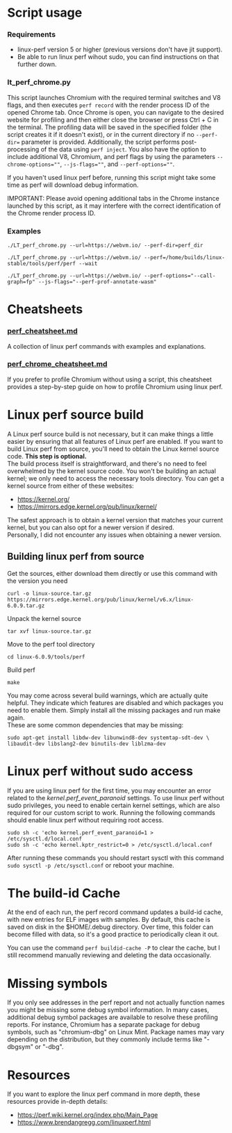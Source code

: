 
# Script usage
### Requirements
- linux-perf version 5 or higher (previous versions don't have jit support).
- Be able to run linux perf wihout sudo, you can find instructions on that further down.
### lt_perf_chrome.py
This script launches Chromium with the required terminal switches and V8 flags, and then executes
`perf record` with the render process ID of the opened Chrome tab. Once Chrome is open, you can
navigate to the desired website for profiling and then either close the browser or press Ctrl + C
in the terminal. The profiling data will be saved in the specified folder (the script creates it if
it doesn't exist), or in the current directory if no `--perf-dir=` parameter is provided.
Additionally, the script performs post-processing of the data using `perf inject`. You also have the
option to include additional V8, Chromium, and perf flags by using the parameters `--chrome-options=""`,
`--js-flags=""`, and `--perf-options=""`. 

If you haven't used linux perf before, running this script might take some time as perf will
download debug information.  

IMPORTANT: Please avoid opening additional tabs in the Chrome instance launched by this script, as
it may interfere with the correct identification of the Chrome render process ID.  

### Examples
```
./LT_perf_chrome.py --url=https://webvm.io/ --perf-dir=perf_dir
```
```
./LT_perf_chrome.py --url=https://webvm.io/ --perf=/home/builds/linux-stable/tools/perf/perf --wait
```
```
./LT_perf_chrome.py --url=https://webvm.io/ --perf-options="--call-graph=fp" --js-flags="--perf-prof-annotate-wasm"
```

# Cheatsheets
### [perf_cheatsheet.md](https://github.com/leaningtech/chrome-profiling/blob/main/perf_cheatsheet.md)
A collection of linux perf commands with examples and explanations.

### [perf_chrome_cheatsheet.md](https://github.com/leaningtech/chrome-profiling/blob/main/perf_chrome_cheatsheet.md)
If you prefer to profile Chromium without using a script, this cheatsheet provides a step-by-step
guide on how to profile Chromium using linux perf.

# Linux perf source build
A Linux perf source build is not necessary, but it can make things a little easier by ensuring that
all features of Linux perf are enabled. If you want to build Linux perf from source, you'll need to
obtain the Linux kernel source code. **This step is optional.**  
The build process itself is straightforward, and there's no need to feel overwhelmed by the kernel
source code. You won't be building an actual kernel; we only need to access the necessary tools
directory. You can get a kernel source from either of these websites:
- https://kernel.org/ 
- https://mirrors.edge.kernel.org/pub/linux/kernel/

The safest approach is to obtain a kernel version that matches your current kernel, but you can also
opt for a newer version if desired.  
Personally, I did not encounter any issues when obtaining a newer version.

## Building linux perf from source
Get the sources, either download them directly or use this command with the version you need  
```
curl -o linux-source.tar.gz https://mirrors.edge.kernel.org/pub/linux/kernel/v6.x/linux-6.0.9.tar.gz
```

Unpack the kernel source  
```
tar xvf linux-source.tar.gz
```

Move to the perf tool directory
```
cd linux-6.0.9/tools/perf
```

Build perf  
```
make
```

You may come across several build warnings, which are actually quite helpful. They indicate which
features are disabled and which packages you need to enable them. Simply install all the missing
packages and run make again.  
These are some common dependencies that may be missing:
```
sudo apt-get install libdw-dev libunwind8-dev systemtap-sdt-dev \
libaudit-dev libslang2-dev binutils-dev liblzma-dev
```

# Linux perf without sudo access
If you are using linux perf for the first time, you may encounter an error related to the 
*kernel.perf_event_paranoid* settings. To use linux perf without sudo privileges, you need to enable
certain kernel settings, which are also required for our custom script to work. Running the following
commands should enable linux perf without requiring root access.
```
sudo sh -c 'echo kernel.perf_event_paranoid=1 > /etc/sysctl.d/local.conf 
sudo sh -c 'echo kernel.kptr_restrict=0 > /etc/sysctl.d/local.conf 
```
After running these commands you should restart sysctl with this command
`sudo sysctl -p /etc/sysctl.conf` or reboot your machine.

# The build-id Cache
At the end of each run, the perf record command updates a build-id cache, with new entries for ELF
images with samples. By default, this cache is saved on disk in the $HOME/.debug directory. Over
time, this folder can become filled with data, so it's a good practice to periodically clean it out.

You can use the command `perf buildid-cache -P` to clear the cache, but I still recommend manually
reviewing and deleting the data occasionally.

# Missing symbols 
If you only see addresses in the perf report and not actually function names you might be missing
some debug symbol information. In many cases, additional debug symbol packages are available to
resolve these profiling reports. For instance, Chromium has a separate package for debug symbols,
such as "chromium-dbg" on Linux Mint. Package names may vary depending on the distribution, but they
commonly include terms like "-dbgsym" or "-dbg".

# Resources
If you want to explore the linux perf command in more depth, these resources provide in-depth
details:

- https://perf.wiki.kernel.org/index.php/Main_Page
- https://www.brendangregg.com/linuxperf.html
